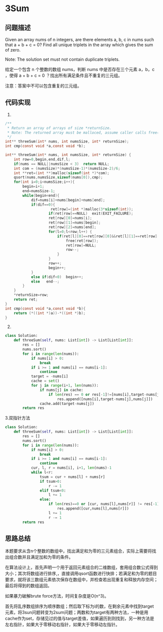 #  3Sum

## 问题描述

Given an array nums of n integers, are there elements a, b, c in nums such that a + b + c = 0? Find all unique triplets in the array which gives the sum of zero.

Note: The solution set must not contain duplicate triplets.

给定一个包含 n 个整数的数组 nums，判断 nums 中是否存在三个元素 a，b，c ，使得 a + b + c = 0 ？找出所有满足条件且不重复的三元组。

注意：答案中不可以包含重复的三元组。


## 代码实现

1.
``` C
/**
 * Return an array of arrays of size *returnSize.
 * Note: The returned array must be malloced, assume caller calls free().
 */
int** threeSum(int* nums, int numsSize, int* returnSize); 
int cmp(const void *a,const void *b);

int** threeSum(int* nums, int numsSize, int* returnSize) {
    int row=0,begin,end,dif,l;
    if(nums == NULL||numsSize < 3)  return NULL;
    int com = (numsSize)*(numsSize-1)*(numsSize-2)/6;
    int **ret=(int **)malloc(sizeof(int *)*com);
    qsort(nums,numsSize,sizeof(nums[0]),cmp); 
    for(int i=0;i<numsSize;i++){
        begin=i+1;
        end=numsSize-1;
        while(begin<end){
            dif=nums[i]+nums[begin]+nums[end];
            if(dif==0){
                     ret[row]=(int *)malloc(3*sizeof(int));
                    if(ret[row]==NULL)  exit(EXIT_FAILURE);
                    ret[row][0]=nums[i];
                    ret[row][1]=nums[begin];
                    ret[row][2]=nums[end];
                    for(l=0;l<row;l++) {
                        if(ret[l][0]==ret[row][0]&&ret[l][1]==ret[row][1]&&ret[l][2]==ret[row][2]){
                            free(ret[row]);
                            ret[row]=NULL;
                            row--;
                        }
                    }
                    row++; 
                    begin++;
            } 
            else if(dif<0)  begin++;
            else   end--;
        }
    }           
    *returnSize=row;
    return ret;
}
int cmp(const void *a,const void *b){
    return (*((int *)a))-*((int *)b);
}

```
2.
```python
class Solution:
    def threeSum(self, nums: List[int]) -> List[List[int]]:
        res = []
        nums.sort()
        for i in range(len(nums)):
            if nums[i] > 0:
                break
            if i >= 1 and nums[i] == nums[i-1]:
                continue
            target = -nums[i]
            cache = set()
            for j in range(i+1, len(nums)):
                if nums[j] in cache:
                    if len(res) == 0 or res[-1]!=[nums[i],target-nums[j],nums[j]]:
                        res.append([nums[i],target-nums[j],nums[j]])
                cache.add(target-nums[j])
        return res
```

3.双指针方法
```python
class Solution:
    def threeSum(self, nums: List[int]) -> List[List[int]]:
        res = []
        nums.sort()
        for i in range(len(nums)):
            if nums[i] > 0:
                break
            if i >= 1 and nums[i] == nums[i-1]:
                continue
            cur, l, r = nums[i], i+1, len(nums)-1
            while l<r:
                tsum = cur + nums[l] + nums[r]
                if tsum>0:
                    r -= 1
                elif tsum<0:
                    l += 1
                else:
                    if len(res)==0 or [cur, nums[l],nums[r]] != res[-1]:
                        res.append([cur,nums[l],nums[r]])
                    l += 1
                    r -= 1
        return res
```


## 思路总结

本题要求从含n个整数的数组中，找出满足和为零的三元素组合，实际上需要将找出组合数并且满足加和为零的条件。

在算法设计上，首先声明一个用于返回元素组合的二维数组，套用组合数公式得到大小；其次将数组进行排序,，直接调用qsort函数进行快排；若满足和为零的题目要求，就将该三数组元素依次保存在数组中，并检查若出现重复和释放内存空间；最后将得到的数组返回。

如果暴力破解brute force方法，时间复杂度是O(n^3)。

首先将乱序数组排序为顺序数组；然后取下标为i的数，在剩余元素中找到target元素，将3sun问题转变为2sum问题；两数和为target有两种方法，一种是用cache作为set，存储见过的值与target差值，如果遍历到则找到，另一种方法是左右指针，如果大于零移动右指针，如果大于零移动左指针。